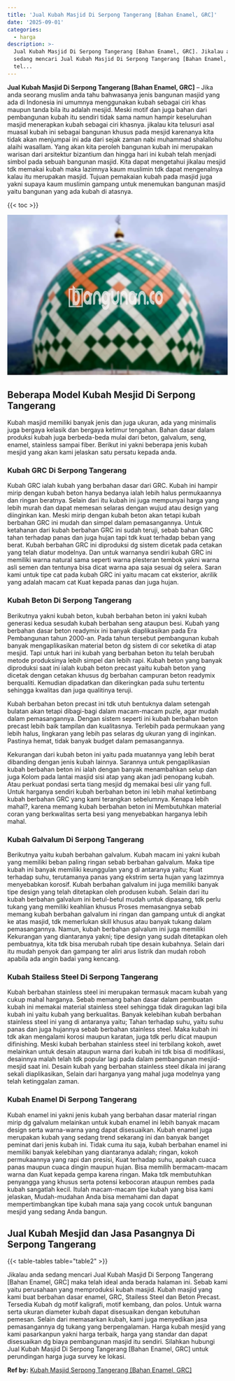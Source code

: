 ```yaml
---
title: 'Jual Kubah Masjid Di Serpong Tangerang [Bahan Enamel, GRC]'
date: '2025-09-01'
categories:
  - harga
description: >-
  Jual Kubah Masjid Di Serpong Tangerang [Bahan Enamel, GRC]. Jikalau anda
  sedang mencari Jual Kubah Masjid Di Serpong Tangerang [Bahan Enamel, GRC] maka
  tel...
---
```


**Jual Kubah Masjid Di Serpong Tangerang \[Bahan Enamel, GRC\]** – Jika anda seorang muslim anda tahu bahwasanya jenis bangunan masjid yang ada di Indonesia ini umumnya menggunakan kubah sebagai ciri khas maupun tanda bila itu adalah mesjid. Meski motif dan juga bahan dari pembangunan kubah itu sendiri tidak sama namun hampir keseluruhan masjid menerapkan kubah sebagai ciri khasnya. jikalau kita telusuri asal muasal kubah ini sebagai bangunan khusus pada mesjid karenanya kita tidak akan menjumpai ini ada dari sejak zaman nabi muhammad shalallohu alaihi wasallam. Yang akan kita peroleh bangunan kubah ini merupakan warisan dari arsitektur bizantium dan hingga hari ini kubah telah menjadi simbol pada sebuah bangunan masjid. Kita dapat mengetahui jikalau mesjid tdk memakai kubah maka lazimnya kaum muslimin tdk dapat mengenalnya kalau itu merupakan masjid. Tujuan pemakaian kubah pada masjid juga yakni supaya kaum muslimin gampang untuk menemukan bangunan masjid yaitu bangunan yang ada kubah di atasnya.

{{< toc >}}

![Jual Kubah Masjid Di Serpong Tangerang [Bahan Enamel, GRC]](/images/jual-kubah-masjid-07.png)

## Beberapa Model Kubah Mesjid Di Serpong Tangerang

Kubah masjid memiliki banyak jenis dan juga ukuran, ada yang minimalis juga bergaya kelasik dan bergaya ketimur tengahan. Bahan dasar dalam produksi kubah juga berbeda-beda mulai dari beton, galvalum, seng, enamel, stainless sampai fiber. Berikut ini yakni beberapa jenis kubah mesjid yang akan kami jelaskan satu persatu kepada anda.

### Kubah GRC Di Serpong Tangerang

Kubah GRC ialah kubah yang berbahan dasar dari GRC. Kubah ini hampir mirip dengan kubah beton hanya bedanya ialah lebih halus permukaannya dan ringan beratnya. Selain dari itu kubah ini juga mempunyai harga yang lebih murah dan dapat memesan selaras dengan wujud atau design yang diinginkan kan. Meski mirip dengan kubah beton akan tetapi kubah berbahan GRC ini mudah dan simpel dalam pemasangannya. Untuk ketahanan dari kubah berbahan GRC ini sudah teruji, sebab bahan GRC tahan terhadap panas dan juga hujan tapi tdk kuat terhadap beban yang berat. Kubah berbahan GRC ini diproduksi dg sistem dicetak pada cetakan yang telah diatur modelnya. Dan untuk warnanya sendiri kubah GRC ini memiliki warna natural sama seperti warna plesteran tembok yakni warna asli semen dan tentunya bisa dicat warna apa saja sesuai dg selera. Saran kami untuk tipe cat pada kubah GRC ini yaitu macam cat eksterior, akrilik yang adalah macam cat Kuat kepada panas dan juga hujan.

### Kubah Beton Di Serpong Tangerang

Berikutnya yakni kubah beton, kubah berbahan beton ini yakni kubah generasi kedua sesudah kubah berbahan seng ataupun besi. Kubah yang berbahan dasar beton readymix ini banyak diaplikasikan pada Era Pembangunan tahun 2000-an. Pada tahun tersebut pembangunan kubah banyak mengaplikasikan material beton dg sistem di cor seketika di atap mesjid. Tapi untuk hari ini kubah yang berbahan beton itu telah berubah metode produksinya lebih simpel dan lebih rapi. Kubah beton yang banyak diproduksi saat ini ialah kubah beton precast yaitu kubah beton yang dicetak dengan cetakan khusus dg berbahan campuran beton readymix berqualiti. Kemudian dipadatkan dan dikeringkan pada suhu tertentu sehingga kwalitas dan juga qualitinya teruji.

Kubah berbahan beton precast ini tdk utuh bentuknya dalam setengah bulatan akan tetapi dibagi-bagi dalam macam-macam puzle, agar mudah dalam pemasangannya. Dengan sistem seperti ini kubah berbahan beton precast lebih baik tampilan dan kualitasnya. Terlebih pada permukaan yang lebih halus, lingkaran yang lebih pas selaras dg ukuran yang di inginkan. Pastinya hemat, tidak banyak budget dalam pemasangannya.

Kekurangan dari kubah beton ini yaitu pada muatannya yang lebih berat dibanding dengan jenis kubah lainnya. Sarannya untuk pengaplikasian kubah berbahan beton ini ialah dengan banyak menambahkan selup dan juga Kolom pada lantai masjid sisi atap yang akan jadi penopang kubah. Atau perkuat pondasi serta tiang mesjid dg memakai besi ulir yang full. Untuk harganya sendiri kubah berbahan beton ini lebih mahal ketimbang kubah berbahan GRC yang kami terangkan sebelumnya. Kenapa lebih mahal?, karena memang kubah berbahan beton ini Membutuhkan material coran yang berkwalitas serta besi yang menyebabkan harganya lebih mahal.

### Kubah Galvalum Di Serpong Tangerang

Berikutnya yaitu kubah berbahan galvalum. Kubah macam ini yakni kubah yang memiliki beban paling ringan sebab berbahan galvalum. Maka tipe kubah ini banyak memiliki keunggulan yang di antaranya yaitu; Kuat terhadap suhu, terutamanya panas yang ekstrim serta hujan yang lazimnya menyebabkan korosif. Kubah berbahan galvalum ini juga memiliki banyak tipe design yang telah ditetapkan oleh produsen kubah. Selain dari itu kubah berbahan galvalum ini betul-betul mudah untuk dipasang, tdk perlu tukang yang memiliki keahlian khusus Proses memasangnya sebab memang kubah berbahan galvalum ini ringan dan gampang untuk di angkat ke atas masjid, tdk memerlukan skill khusus atau banyak tukang dalam pemasangannya. Namun, kubah berbahan galvalum ini juga memiliki Kekurangan yang diantaranya yakni; tipe design yang sudah ditetapkan oleh pembuatnya, kita tdk bisa merubah rubah tipe desain kubahnya. Selain dari itu mudah penyok dan gampang ter aliri arus listrik dan mudah roboh apabila ada angin badai yang kencang.

### Kubah Stailess Steel Di Serpong Tangerang

Kubah berbahan stainless steel ini merupakan termasuk macam kubah yang cukup mahal harganya. Sebab memang bahan dasar dalam pembuatan kubah ini memakai material stainless steel sehingga tidak diragukan lagi bila kubah ini yaitu kubah yang berkualitas. Banyak kelebihan kubah berbahan stainless steel ini yang di antaranya yaitu; Tahan terhadap suhu, yaitu suhu panas dan juga hujannya sebab berbahan stainless steel. Maka kubah ini tdk akan mengalami korosi maupun karatan, juga tdk perlu dicat maupun difinishing. Meski kubah berbahan stainless steel ini terbilang kokoh, awet melainkan untuk desain ataupun warna dari kubah ini tdk bisa di modifikasi, desainnya malah telah tdk popular lagi pada dalam pembangunan mesjid-mesjid saat ini. Desain kubah yang berbahan stainless steel dikala ini jarang sekali diaplikasikan, Selain dari harganya yang mahal juga modelnya yang telah ketinggalan zaman.

### Kubah Enamel Di Serpong Tangerang

Kubah enamel ini yakni jenis kubah yang berbahan dasar material ringan mirip dg galvalum melainkan untuk kubah enamel ini lebih banyak macam design serta warna-warna yang dapat disesuaikan. Kubah enamel juga merupakan kubah yang sedang trend sekarang ini dan banyak banget peminat dari jenis kubah ini. Tidak cuma itu saja, kubah berbahan enamel ini memiliki banyak kelebihan yang diantaranya adalah; ringan, kokoh permukaannya yang rapi dan presisi, Kuat terhadap suhu, apakah cuaca panas maupun cuaca dingin maupun hujan. Bisa memilih bermacam-macam warna dan Kuat kepada gempa karena ringan. Maka tdk membutuhkan penyangga yang khusus serta potensi kebocoran ataupun rembes pada kubah sangatlah kecil. Itulah macam-macam tipe kubah yang bisa kami jelaskan, Mudah-mudahan Anda bisa memahami dan dapat mempertimbangkan tipe kubah mana saja yang cocok untuk bangunan mesjid yang sedang Anda bangun.

## Jual Kubah Mesjid dan Jasa Pasangnya Di Serpong Tangerang

{{< table-tables table="table2" >}}

Jikalau anda sedang mencari Jual Kubah Masjid Di Serpong Tangerang \[Bahan Enamel, GRC\] maka telah ideal anda berada halaman ini. Sebab kami yaitu perusahaan yang memproduksi kubah masjid. Kubah masjid yang kami buat berbahan dasar enamel, GRC, Stailess Steel dan Beton Precast. Tersedia Kubah dg motif kaligrafi, motif kembang, dan polos. Untuk warna serta ukuran diameter kubah dapat disesuaikan dengan kebutuhan pemesan. Selain dari memasarkan kubah, kami juga menyedikan jasa pemasangannya dg tukang yang berpengalaman. Harga kubah mesjid yang kami pasarkanpun yakni harga terbaik, harga yang standar dan dapat disesuaikan dg biaya pembangunan masjid itu sendiri. Silahkan hubungi Jual Kubah Masjid Di Serpong Tangerang \[Bahan Enamel, GRC\] untuk perundingan harga juga survey ke lokasi.

**Ref by:** [Kubah Masjid Serpong Tangerang [Bahan Enamel, GRC]](https://id.wikipedia.org/wiki/Kubah)
